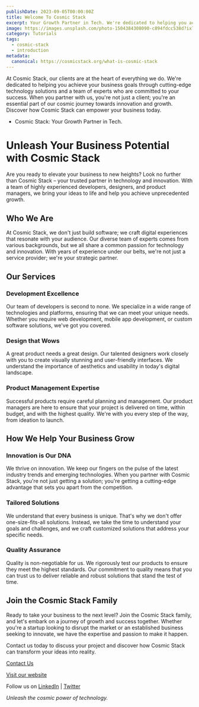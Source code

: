 ```yaml
---
publishDate: 2023-09-05T00:00:00Z
title: Welcome To Cosmic Stack
excerpt: Your Growth Partner in Tech. We're dedicated to helping you achieve your business goals through cutting-edge technology solutions and a team of experts who are committed to your success...
image: https://images.unsplash.com/photo-1504384308090-c894fdcc538d?ixlib=rb-4.0.3&ixid=M3wxMjA3fDB8MHxwaG90by1wYWdlfHx8fGVufDB8fHx8fA%3D%3D&auto=format&fit=crop&w=2940&q=80
category: Tutorials
tags:
  - cosmic-stack
  - introduction
metadata:
  canonical: https://cosmicstack.org/what-is-cosmic-stack
---
```


At Cosmic Stack, our clients are at the heart of everything we do. We're dedicated to helping you achieve your business goals through cutting-edge technology solutions and a team of experts who are committed to your success. When you partner with us, you're not just a client; you're an essential part of our cosmic journey towards innovation and growth. Discover how Cosmic Stack can empower your business today.

- Cosmic Stack: Your Growth Partner in Tech.

# Unleash Your Business Potential with Cosmic Stack

Are you ready to elevate your business to new heights? Look no further than Cosmic Stack – your trusted partner in technology and innovation. With a team of highly experienced developers, designers, and product managers, we bring your ideas to life and help you achieve unprecedented growth.

## Who We Are

At Cosmic Stack, we don't just build software; we craft digital experiences that resonate with your audience. Our diverse team of experts comes from various backgrounds, but we all share a common passion for technology and innovation. With years of experience under our belts, we're not just a service provider; we're your strategic partner.

## Our Services

### **Development Excellence**

Our team of developers is second to none. We specialize in a wide range of technologies and platforms, ensuring that we can meet your unique needs. Whether you require web development, mobile app development, or custom software solutions, we've got you covered.

### **Design that Wows**

A great product needs a great design. Our talented designers work closely with you to create visually stunning and user-friendly interfaces. We understand the importance of aesthetics and usability in today's digital landscape.

### **Product Management Expertise**

Successful products require careful planning and management. Our product managers are here to ensure that your project is delivered on time, within budget, and with the highest quality. We're with you every step of the way, from ideation to launch.

## How We Help Your Business Grow

### **Innovation is Our DNA**

We thrive on innovation. We keep our fingers on the pulse of the latest industry trends and emerging technologies. When you partner with Cosmic Stack, you're not just getting a solution; you're getting a cutting-edge advantage that sets you apart from the competition.

### **Tailored Solutions**

We understand that every business is unique. That's why we don't offer one-size-fits-all solutions. Instead, we take the time to understand your goals and challenges, and we craft customized solutions that address your specific needs.

### **Quality Assurance**

Quality is non-negotiable for us. We rigorously test our products to ensure they meet the highest standards. Our commitment to quality means that you can trust us to deliver reliable and robust solutions that stand the test of time.

## Join the Cosmic Stack Family

Ready to take your business to the next level? Join the Cosmic Stack family, and let's embark on a journey of growth and success together. Whether you're a startup looking to disrupt the market or an established business seeking to innovate, we have the expertise and passion to make it happen.

Contact us today to discuss your project and discover how Cosmic Stack can transform your ideas into reality.

[Contact Us](mailto:info@cosmicstack.org)

[Visit our website](https://www.cosmicstack.org)

Follow us on [LinkedIn](https://www.linkedin.com/company/cosmic-stack) | [Twitter](https://twitter.com/cosmicstack)

*Unleash the cosmic power of technology.*

